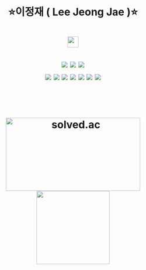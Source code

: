 <div align="center">
  
  <h1>⭐이정재 ( Lee Jeong Jae )⭐<h1/>

  <!-- 주석 내용 
  <a href=""><img height="30" src="https://img.shields.io/badge/Projects-000000?style=flat-square&logo=notion&logoColor=white"/></a>-->
  <a href="https://www.notion.so/f89131b52f264414967bb021dad987e9"><img height="30" src="https://img.shields.io/badge/LeeJeongJae-d3d3d3?style=flat-square&logo=notion&logoColor=black"/></a>
  
  <img src="https://img.shields.io/badge/Git-F05032?style=flat-square&logo=git&logoColor=white"/>
  <img src="https://img.shields.io/badge/Jira-0052CC?style=flat-square&logo=jira&logoColor=white"/>
  <img src="https://img.shields.io/badge/Notion-000000?style=flat-square&logo=notion&logoColor=white"/>
  
  <br/>
  <img src="https://img.shields.io/badge/Spring-6DB33F?style=flat-square&logo=spring&logoColor=white"/>
  <img src="https://img.shields.io/badge/Spring Boot-6DB33F?style=flat-square&logo=springboot&logoColor=white"/>
  <img src="https://img.shields.io/badge/Mysql-4479A1?style=flat-square&logo=mysql&logoColor=white"/>
  <img src="https://img.shields.io/badge/Jenkins-D24939?style=flat-square&logo=jenkins&logoColor=white"/>
  <img src="https://img.shields.io/badge/Vue-4FC08D?style=flat-square&logo=vue.js&logoColor=white"/>
  <img src="https://img.shields.io/badge/React-61DAFB?style=flat-square&logo=react&logoColor=black"/>
  <img src="https://img.shields.io/badge/Unity-F5F5F5?style=flat-square&logo=unity&logoColor=black"/>
  
  <br/><br/>
  [<img height="200" width="368" alt="solved.ac" src="http://mazassumnida.wtf/api/v2/generate_badge?boj=cssopy"/>](https://solved.ac/cssopy/)
  <img height="200" src="https://github-readme-stats.vercel.app/api/top-langs/?username=cssopy&theme=dracula&exclude_repo=clone-web-scrapper,clone-zoom&hide=Procfile&layout=compact&langs_count=8"/>
 
</div>
